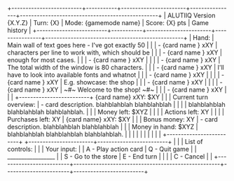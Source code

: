 +-------------------------+-----------+-----------------------+----------------+-------------------------------------------------+
| ALUTIIQ Version {X.Y.Z} | Turn: {X} | Mode: {gamemode name} | Score: {X} pts |                  Game history                   |
+-------------------------+-----------+-----------------------+----------------+-------------------------------------------------+
|  Hand:                  | Main wall of text goes here - I've got exactly 50  |                                                 |
|  - {card name    } xXY  | characters per line to work with, which should be  |                                                 |
|  - {card name    } xXY  | enough for most cases.                             |                                                 |
|  - {card name    } xXY  |                                                    |                                                 |
|  - {card name    } xXY  | The total width of the window is 80 characters.    |                                                 |
|  - {card name    } xXY  | I'll have to look into available fonts and whatnot |                                                 |
|  - {card name    } xXY  |                                                    |                                                 |
|  - {card name    } xXY  | E.g. showcase: the shop                            |                                                 |
|  - {card name    } xXY  |                                                    |                                                 |
|  - {card name    } xXY  |            ~#~ Welcome to the shop! ~#~            |                                                 |
|  - {card name    } xXY  |                                                    |                                                 |
+-------------------------+ {card name} xXY: $XY                               |                                                 |
| Current turn overview:  | - card description. blahblahblah blahblahblah      |                                                 |
|                         |   blahblahblah blahblahblah blahblahblah.          |                                                 |
| Money left: $XYZ        |                                                    |                                                 |
| Actions left: XY        |                                                    |                                                 |
| Purchases left: XY      | {card name} xXY: $XY                               |                                                 |
| Bonus money: XY         | - card description. blahblahblah blahblahblah      |                                                 |
| Money in hand: $XYZ     |   blahblahblah blahblahblah blahblahblah.          |                                                 |
|                         |                                                    |                                                 |
|                         |                                                    |                                                 |
+-------------------------+                                                    +-----------------------+-------------------------+
|                         |                                                    |  List of controls:    |                         |
|    Your input:          |                                                    |  A - Play action card |  Q - Quit game          |
|    _________________    |                                                    |  S - Go to the store  |  E - End turn           |
|                         |                                                    |  C - Cancel           |                         |
+-------------------------+----------------------------------------------------+-----------------------+-------------------------+